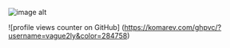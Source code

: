![image alt](https://github.com/vague2ly/xann6ix/blob/c6ebc08039bf735a3670c044b5970d36c5e85638/Haruto%20from%20Coppelion_%20Yup.%20I%20officially%20have%20found%20my%20favorite%20character%20from%20this%20show_)

![profile views counter on GitHub] (https://komarev.com/ghpvc/?username=vague2ly&color=284758)

